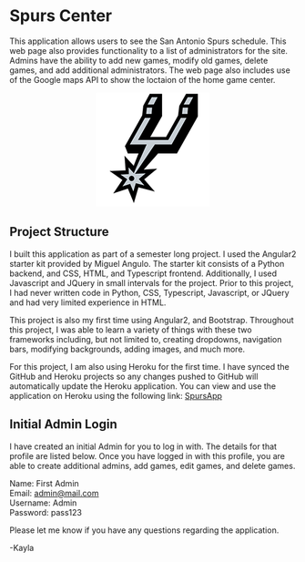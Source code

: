 # Spurs Center

This application allows users to see the San Antonio Spurs schedule. 
This web page also provides functionality to a list of administrators for the site. 
Admins have the ability to add new games, modify old games, delete games, and add additional administrators.
The web page also includes use of the Google maps API to show the loctaion of the home game center.  

<p align="center">
  <a href="" target="_blank">
    <img alt="spurs logo" src="frontend/assets/img/logo.png"></img>
  </a>
</p>

## Project Structure

I built this application as part of a semester long project. I used the Angular2 starter kit provided by Miguel Angulo. The starter kit consists of a 
Python backend, and CSS, HTML, and Typescript frontend. Additionally, I used Javascript and JQuery in small intervals for the project. 
Prior to this project, I had never written code in Python, CSS, Typescript, Javascript, or JQuery and had very limited experience in HTML. 

This project is also my first time using Angular2, and Bootstrap. Throughout this project, I was able to learn a variety of things with 
these two frameworks including, but not limited to, creating dropdowns, navigation bars, modifying backgrounds, adding images, and much more. 

For this project, I am also using Heroku for the first time. I have synced the GitHub and Heroku projects so any changes pushed to GitHub 
will automatically update the Heroku application. You can view and use the application on Heroku using the following link: [SpursApp](https://spursapp.herokuapp.com/)

## Initial Admin Login

I have created an initial Admin for you to log in with. The details for that profile are listed below. 
Once you have logged in with this profile, you are able to create additional admins, add games, edit games, and delete games. 

Name: First Admin  
Email: admin@mail.com  
Username: Admin  
Password: pass123  

Please let me know if you have any questions regarding the application.  

-Kayla 